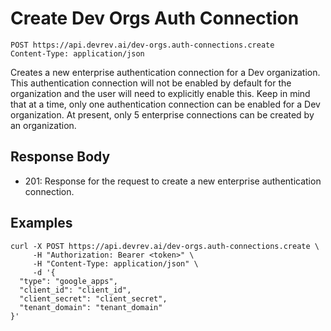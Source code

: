 # Create Dev Orgs Auth Connection

```http
POST https://api.devrev.ai/dev-orgs.auth-connections.create
Content-Type: application/json
```

Creates a new enterprise authentication connection for a Dev
organization. This authentication connection will not be enabled by
default for the organization and the user will need to explicitly
enable this. Keep in mind that at a time, only one authentication
connection can be enabled for a Dev organization. At present, only 5
enterprise connections can be created by an organization.




## Response Body

- 201: Response for the request to create a new enterprise authentication
connection.


## Examples

```shell
curl -X POST https://api.devrev.ai/dev-orgs.auth-connections.create \
     -H "Authorization: Bearer <token>" \
     -H "Content-Type: application/json" \
     -d '{
  "type": "google_apps",
  "client_id": "client_id",
  "client_secret": "client_secret",
  "tenant_domain": "tenant_domain"
}'
```